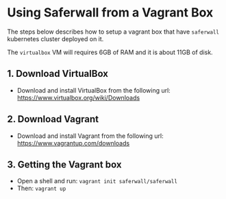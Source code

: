 # Using Saferwall from a Vagrant Box

The steps below describes how to setup a vagrant box that have `saferwall` kubernetes cluster deployed on it.

 The `virtualbox` VM will requires 6GB of RAM and it is about 11GB of disk.

## 1. Download VirtualBox

- Download and install VirtualBox from the following url: https://www.virtualbox.org/wiki/Downloads

## 2. Download Vagrant

- Download and install Vagrant from the following url: https://www.vagrantup.com/downloads

## 3. Getting the Vagrant box

- Open a shell and run: `vagrant init saferwall/saferwall`
- Then: `vagrant up`